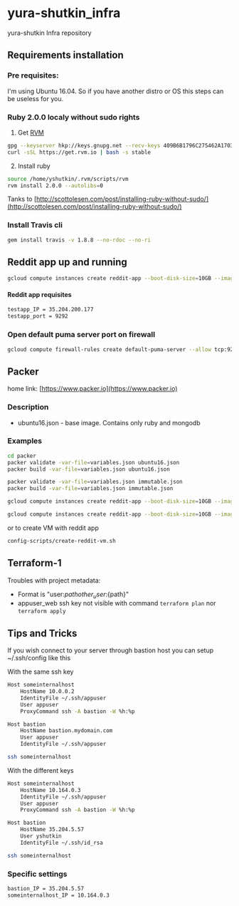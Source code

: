 # yura-shutkin_infra
yura-shutkin Infra repository

## Requirements installation

### Pre requisites:

I'm using Ubuntu 16.04. So if you have another distro or OS this steps can be useless for you.

### Ruby 2.0.0 localy without sudo rights

1. Get [RVM](http://rvm.io/)
```bash
gpg --keyserver hkp://keys.gnupg.net --recv-keys 409B6B1796C275462A1703113804BB82D39DC0E3 7D2BAF1CF37B13E2069D6956105BD0E739499BDB
curl -sSL https://get.rvm.io | bash -s stable
```
2. Install ruby
```bash
source /home/yshutkin/.rvm/scripts/rvm
rvm install 2.0.0 --autolibs=0 
```
Tanks to [http://scottolesen.com/post/installing-ruby-without-sudo/](http://scottolesen.com/post/installing-ruby-without-sudo/)

### Install Travis cli
```bash
gem install travis -v 1.8.8 --no-rdoc --no-ri
```

## Reddit app up and running
```bash
gcloud compute instances create reddit-app --boot-disk-size=10GB --image-family ubuntu-1604-lts --image-project=ubuntu-os-cloud --machine-type=g1-small --tags puma-server --restart-on-failure --metadata startup-script-url=https://raw.githubusercontent.com/Otus-DevOps-2018-02/yura-shutkin_infra/cloud-testapp/config-scripts/startup.s
```

#### Reddit app requisites
```bash
testapp_IP = 35.204.200.177
testapp_port = 9292
```

### Open default puma server port on firewall
```bash
gcloud compute firewall-rules create default-puma-server --allow tcp:9292 --network default --source-ranges 0.0.0.0/0 --target-tags puma-server
```

## Packer

home link: [https://www.packer.io](https://www.packer.io)

### Description
* ubuntu16.json - base image. Contains only ruby and mongodb

### Examples
```bash
cd packer
packer validate -var-file=variables.json ubuntu16.json
packer build -var-file=variables.json ubuntu16.json

packer validate -var-file=variables.json immutable.json
packer build -var-file=variables.json immutable.json
```
```bash
gcloud compute instances create reddit-app --boot-disk-size=10GB --image-family reddit-base --image-project={{ your-project-id }} --machine-type=g1-small --tags puma-server --restart-on-failure

gcloud compute instances create reddit-app --boot-disk-size=10GB --image-family reddit-full --image-project={{ your-project-id }} --machine-type=g1-small --tags puma-server --restart-on-failure
```
or to create VM with reddit app
```bash
config-scripts/create-reddit-vm.sh
```

## Terraform-1

Troubles with project metadata:
* Format is "user:${path}other_user:${path}"
* appuser_web ssh key not visible with command ```terraform plan``` nor ```terraform apply```

## Tips and Tricks

If you wish connect to your server through bastion host you can setup ~/.ssh/config like this

With the same ssh key
```bash
Host someinternalhost
    HostName 10.0.0.2
    IdentityFile ~/.ssh/appuser
    User appuser
    ProxyCommand ssh -A bastion -W %h:%p

Host bastion
    HostName bastion.mydomain.com
    User appuser
    IdentityFile ~/.ssh/appuser

```
```bash
ssh someinternalhost
```
With the different keys
```bash
Host someinternalhost
    HostName 10.164.0.3
    IdentityFile ~/.ssh/appuser
    User appuser
    ProxyCommand ssh -A bastion -W %h:%p

Host bastion
    HostName 35.204.5.57
    User yshutkin
    IdentityFile ~/.ssh/id_rsa
```
```bash
ssh someinternalhost
```

### Specific settings

```bash
bastion_IP = 35.204.5.57
someinternalhost_IP = 10.164.0.3
```
